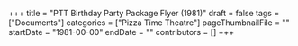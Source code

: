 +++
title = "PTT Birthday Party Package Flyer (1981)"
draft = false
tags = ["Documents"]
categories = ["Pizza Time Theatre"]
pageThumbnailFile = ""
startDate = "1981-00-00"
endDate = ""
contributors = []
+++
